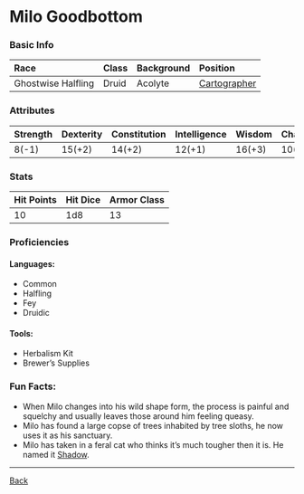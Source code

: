 # Milo Goodbottom

### Basic Info

| Race | Class | Background | Position |
|:--|:--|:--|:--|
| Ghostwise Halfling | Druid | Acolyte | [Cartographer](../Documents/Cartographer.pdf) |

### Attributes

| Strength | Dexterity | Constitution | Intelligence | Wisdom | Charisma |
|:--|:--|:--|:--|:--|:--|
| 8(-1) | 15(+2) | 14(+2) | 12(+1) | 16(+3) | 10(0) |

### Stats

| Hit Points | Hit Dice | Armor Class |
|:--|:--|:--|
| 10 | 1d8 | 13 |

### Proficiencies
#### Languages:
- Common
- Halfling
- Fey
- Druidic

#### Tools:
- Herbalism Kit
- Brewer’s Supplies

### Fun Facts:
- When Milo changes into his wild shape form, the process is painful and squelchy and usually leaves those around him feeling queasy.
- Milo has found a large copse of trees inhabited by tree sloths, he now uses it as his sanctuary.
- Milo has taken in a feral cat who thinks it’s much tougher then it is. He named it [Shadow](../Companions/Shadow.md).

---
[Back](./)